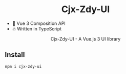 <h1 align="center">
    Cjx-Zdy-UI
</h1>

- 💪 Vue 3 Composition API
- 🔥 Written in TypeScript

<p align="center"> Cjx-Zdy-UI - A Vue.js 3 UI library</p>

## Install

```
npm i cjx-zdy-ui
```
